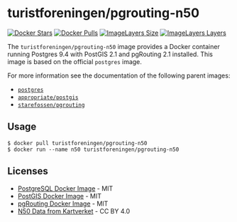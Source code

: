 # turistforeningen/pgrouting-n50

[![Docker Stars](https://img.shields.io/docker/stars/turistforeningen/pgrouting-n50.svg?maxAge=2592000)](https://hub.docker.com/r/turistforeningen/pgrouting-n50/)
[![Docker Pulls](https://img.shields.io/docker/pulls/turistforeningen/pgrouting-n50.svg?maxAge=2592000)](https://hub.docker.com/r/turistforeningen/pgrouting-n50/)
[![ImageLayers Size](https://img.shields.io/imagelayers/image-size/turistforeningen/pgrouting-n50/latest.svg?maxAge=2592000)](https://hub.docker.com/r/turistforeningen/pgrouting-n50/)
[![ImageLayers Layers](https://img.shields.io/imagelayers/layers/turistforeningen/pgrouting-n50/latest.svg?maxAge=2592000)](https://hub.docker.com/r/turistforeningen/pgrouting-n50/)

The `turistforeningen/pgrouting-n50` image provides a Docker container running
Postgres 9.4 with PostGIS 2.1 and pgRouting 2.1 installed. This image is based
on the official `postgres` image.

For more information see the documentation of the following parent images:

* [`postgres`](https://github.com/docker-library/docs/tree/master/postgres#readme)
* [`appropriate/postgis`](https://github.com/appropriate/docker-postgis#readme)
* [`starefossen/pgrouting`](https://github.com/Starefossen/docker-pgrouting#readme)

## Usage

```
$ docker pull turistforeningen/pgrouting-n50
$ docker run --name n50 turistforeningen/pgrouting-n50
```

## Licenses

* [PostgreSQL Docker Image](https://github.com/docker-library/postgres) - MIT
* [PostGIS Docker Image](https://github.com/appropriate/docker-postgis/blob/master/LICENSE) - MIT
* [pgRouting Docker Image](https://github.com/Starefossen/docker-pgrouting/blob/master/LICENSE) - MIT
* [N50 Data from Kartverket](http://www.kartverket.no/en/Kart/Gratis-kartdata/Terms-of-use/) - CC BY 4.0
